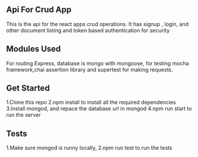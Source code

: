 ## Api For Crud App

This is the api for the react apps crud operations. It has signup , login, and other document listing and token based authentication for security

## Modules Used

For routing Express, database is mongo with mongoose, for testing mocha framework,chai assertion library and supertest for making requests.

## Get Started 

1.Clone this repo
2.npm install to install all the required dependencies
3.Install mongod, and repace the database url in mongod 
4.npm run start to run the server 

## Tests 

1.Make sure mongod is runny locally,
2.npm run test to run the tests 